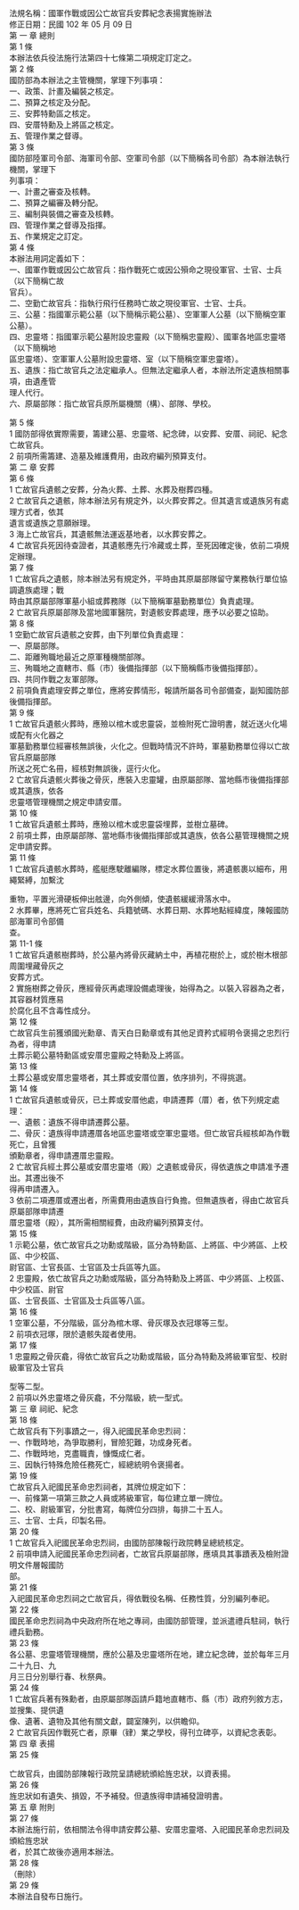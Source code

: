 法規名稱：國軍作戰或因公亡故官兵安葬紀念表揚實施辦法  
修正日期：民國 102 年 05 月 09 日  
第 一 章 總則  
第 1 條  
本辦法依兵役法施行法第四十七條第二項規定訂定之。  
第 2 條  
國防部為本辦法之主管機關，掌理下列事項：  
一、政策、計畫及編裝之核定。  
二、預算之核定及分配。  
三、安葬特勳區之核定。  
四、安厝特勳及上將區之核定。  
五、管理作業之督導。  
第 3 條  
國防部陸軍司令部、海軍司令部、空軍司令部（以下簡稱各司令部）為本辦法執行機關，掌理下  
列事項：  
一、計畫之審查及核轉。  
二、預算之編審及轉分配。  
三、編制與裝備之審查及核轉。  
四、管理作業之督導及指揮。  
五、作業規定之訂定。  
第 4 條  
本辦法用詞定義如下：  
一、國軍作戰或因公亡故官兵：指作戰死亡或因公殞命之現役軍官、士官、士兵（以下簡稱亡故  
官兵）。  
二、空勤亡故官兵：指執行飛行任務時亡故之現役軍官、士官、士兵。  
三、公墓：指國軍示範公墓（以下簡稱示範公墓）、空軍軍人公墓（以下簡稱空軍公墓）。  
四、忠靈塔：指國軍示範公墓附設忠靈殿（以下簡稱忠靈殿）、國軍各地區忠靈塔（以下簡稱地  
區忠靈塔）、空軍軍人公墓附設忠靈塔、室（以下簡稱空軍忠靈塔）。  
五、遺族：指亡故官兵之法定繼承人。但無法定繼承人者，本辦法所定遺族相關事項，由遺產管  
理人代行。  
六、原屬部隊：指亡故官兵原所屬機關（構）、部隊、學校。  


第 5 條  
1 國防部得依實際需要，籌建公墓、忠靈塔、紀念碑，以安葬、安厝、祠祀、紀念亡故官兵。  
2 前項所需籌建、造墓及維護費用，由政府編列預算支付。  
第 二 章 安葬  
第 6 條  
1 亡故官兵遺骸之安葬，分為火葬、土葬、水葬及樹葬四種。  
2 亡故官兵之遺骸，除本辦法另有規定外，以火葬安葬之。但其遺言或遺族另有處理方式者，依其  
遺言或遺族之意願辦理。  
3 海上亡故官兵，其遺骸無法運返基地者，以水葬安葬之。  
4 亡故官兵死因待查證者，其遺骸應先行冷藏或土葬，至死因確定後，依前二項規定辦理。  
第 7 條  
1 亡故官兵之遺骸，除本辦法另有規定外，平時由其原屬部隊留守業務執行單位協調遺族處理；戰  
時由其原屬部隊軍墓小組或葬務隊（以下簡稱軍墓勤務單位）負責處理。  
2 亡故官兵原屬部隊及當地國軍醫院，對遺骸安葬處理，應予以必要之協助。  
第 8 條  
1 空勤亡故官兵遺骸之安葬，由下列單位負責處理：  
一、原屬部隊。  
二、距離殉職地最近之原軍種機關部隊。  
三、殉職地之直轄市、縣（市）後備指揮部（以下簡稱縣市後備指揮部）。  
四、共同作戰之友軍部隊。  
2 前項負責處理安葬之單位，應將安葬情形，報請所屬各司令部備查，副知國防部後備指揮部。  
第 9 條  
1 亡故官兵遺骸火葬時，應殮以棺木或忠靈袋，並檢附死亡證明書，就近送火化場或配有火化器之  
軍墓勤務單位經審核無誤後，火化之。但戰時情況不許時，軍墓勤務單位得以亡故官兵原屬部隊  
所送之死亡名冊，經核對無誤後，逕行火化。  
2 亡故官兵遺骸火葬後之骨灰，應裝入忠靈罐，由原屬部隊、當地縣市後備指揮部或其遺族，依各  
忠靈塔管理機關之規定申請安厝。  
第 10 條  
1 亡故官兵遺骸土葬時，應殮以棺木或忠靈袋埋葬，並樹立墓碑。  
2 前項土葬，由原屬部隊、當地縣市後備指揮部或其遺族，依各公墓管理機關之規定申請安葬。  
第 11 條  
1 亡故官兵遺骸水葬時，艦艇應駛離編隊，標定水葬位置後，將遺骸裹以細布，用繩緊縛，加繫沈  


重物，平置光滑硬板伸出舷邊，向外側傾，使遺骸緩緩滑落水中。  
2 水葬畢，應將死亡官兵姓名、兵籍號碼、水葬日期、水葬地點經緯度，陳報國防部海軍司令部備  
查。  
第 11-1 條  
1 亡故官兵遺骸樹葬時，於公墓內將骨灰藏納土中，再植花樹於上，或於樹木根部周圍埋藏骨灰之  
安葬方式。  
2 實施樹葬之骨灰，應經骨灰再處理設備處理後，始得為之。以裝入容器為之者，其容器材質應易  
於腐化且不含毒性成分。  
第 12 條  
亡故官兵生前獲頒國光勳章、青天白日勳章或有其他足資矜式經明令褒揚之忠烈行為者，得申請  
土葬示範公墓特勳區或安厝忠靈殿之特勳及上將區。  
第 13 條  
土葬公墓或安厝忠靈塔者，其土葬或安厝位置，依序排列，不得挑選。  
第 14 條  
1 亡故官兵遺骸或骨灰，已土葬或安厝他處，申請遷葬（厝）者，依下列規定處理：  
一、遺骸：遺族不得申請遷葬公墓。  
二、骨灰：遺族得申請遷厝各地區忠靈塔或空軍忠靈塔。但亡故官兵經核卹為作戰死亡，且曾獲  
頒勳章者，得申請遷厝忠靈殿。  
2 亡故官兵經土葬公墓或安厝忠靈塔（殿）之遺骸或骨灰，得依遺族之申請准予遷出。其遷出後不  
得再申請遷入。  
3 依前二項遷厝或遷出者，所需費用由遺族自行負擔。但無遺族者，得由亡故官兵原屬部隊申請遷  
厝忠靈塔（殿），其所需相關經費，由政府編列預算支付。  
第 15 條  
1 示範公墓，依亡故官兵之功勳或階級，區分為特勳區、上將區、中少將區、上校區、中少校區、  
尉官區、士官長區、士官區及士兵區等九區。  
2 忠靈殿，依亡故官兵之功勳或階級，區分為特勳及上將區、中少將區、上校區、中少校區、尉官  
區、士官長區、士官區及士兵區等八區。  
第 16 條  
1 空軍公墓，不分階級，區分為棺木塚、骨灰塚及衣冠塚等三型。  
2 前項衣冠塚，限於遺骸失蹤者使用。  
第 17 條  
1 忠靈殿之骨灰龕，得依亡故官兵之功勳或階級，區分為特勳及將級軍官型、校尉級軍官及士官兵  


型等二型。  
2 前項以外忠靈塔之骨灰龕，不分階級，統一型式。  
第 三 章 祠祀、紀念  
第 18 條  
亡故官兵有下列事蹟之一，得入祀國民革命忠烈祠：  
一、作戰時地，為爭取勝利，冒險犯難，功成身死者。  
二、作戰時地，克盡職責，慷慨成仁者。  
三、因執行特殊危險任務死亡，經總統明令褒揚者。  
第 19 條  
亡故官兵入祀國民革命忠烈祠者，其牌位規定如下：  
一、前條第一項第三款之人員或將級軍官，每位建立單一牌位。  
二、校、尉級軍官，分批書寫，每牌位分四排，每排二十五人。  
三、士官、士兵，印製名冊。  
第 20 條  
1 亡故官兵入祀國民革命忠烈祠，由國防部陳報行政院轉呈總統核定。  
2 前項申請入祀國民革命忠烈祠者，亡故官兵原屬部隊，應填具其事蹟表及檢附證明文件層報國防  
部。  
第 21 條  
入祀國民革命忠烈祠之亡故官兵，得依戰役名稱、任務性質，分別編列奉祀。  
第 22 條  
國民革命忠烈祠為中央政府所在地之專祠，由國防部管理，並派遣禮兵駐祠，執行禮兵勤務。  
第 23 條  
各公墓、忠靈塔管理機關，應於公墓及忠靈塔所在地，建立紀念碑，並於每年三月二十九日、九  
月三日分別舉行春、秋祭典。  
第 24 條  
1 亡故官兵著有殊勳者，由原屬部隊函請戶籍地直轄市、縣（市）政府列敘方志，並搜集、提供遺  
像、遺著、遺物及其他有關文獻，闢室陳列，以供瞻仰。  
2 亡故官兵因作戰死亡者，原畢（肄）業之學校，得刊立碑亭，以資紀念表彰。  
第 四 章 表揚  
第 25 條  


亡故官兵，由國防部陳報行政院呈請總統頒給旌忠狀，以資表揚。  
第 26 條  
旌忠狀如有遺失、損毀，不予補發。但遺族得申請補發證明書。  
第 五 章 附則  
第 27 條  
本辦法施行前，依相關法令得申請安葬公墓、安厝忠靈塔、入祀國民革命忠烈祠及頒給旌忠狀  
者，於其亡故後亦適用本辦法。  
第 28 條  
（刪除）  
第 29 條  
本辦法自發布日施行。  


